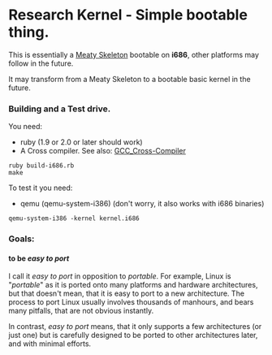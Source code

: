 # Research Kernel - Simple bootable thing.

This is essentially a [Meaty Skeleton](http://wiki.osdev.org/Meaty_Skeleton) bootable on **i686**, other platforms may follow in the future.

It may transform from a Meaty Skeleton to a bootable basic kernel in the future.

### Building and a Test drive.

You need:
* ruby (1.9 or 2.0 or later should work)
* A Cross compiler. See also: [GCC_Cross-Compiler](http://wiki.osdev.org/GCC_Cross-Compiler#Prebuilt_Toolchains)

```
ruby build-i686.rb
make
```

To test it you need:
* qemu (qemu-system-i386) (don't worry, it also works with i686 binaries)

`qemu-system-i386 -kernel kernel.i686`


### Goals:

#### to be *easy to port*

I call it *easy to port* in opposition to *portable*. For example, Linux is "*portable*" as it is ported onto many platforms and hardware architectures, but that doesn't mean, that it is easy to port to a new architecture. The process to port Linux usually involves thousands of manhours, and bears many pitfalls, that are not obvious instantly.

In contrast, *easy to port* means, that it only supports a few architectures (or just one) but is carefully designed to be ported to other architectures later, and with minimal efforts.

